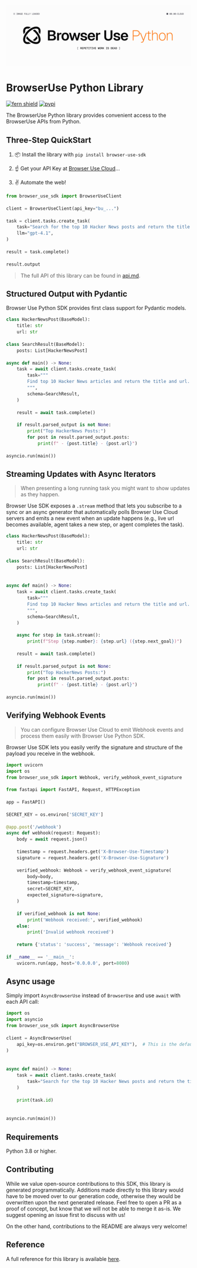 <img src="https://raw.githubusercontent.com/browser-use/browser-use-python/refs/heads/main/assets/cloud-banner-python.png" alt="Browser Use Python" width="full"/>

# BrowserUse Python Library

[![fern shield](https://img.shields.io/badge/%F0%9F%8C%BF-Built%20with%20Fern-brightgreen)](https://buildwithfern.com?utm_source=github&utm_medium=github&utm_campaign=readme&utm_source=https%3A%2F%2Fgithub.com%2Fbrowser-use%2Fbrowser-use-python)
[![pypi](https://img.shields.io/pypi/v/browser-use)](https://pypi.python.org/pypi/browser-use)

The BrowserUse Python library provides convenient access to the BrowserUse APIs from Python.

## Three-Step QuickStart

1. 📦 Install the library with `pip install browser-use-sdk`

1. ☝️ Get your API Key at [Browser Use Cloud](https://cloud.browser-use.com)...

1. ✌️ Automate the web!

```python
from browser_use_sdk import BrowserUseClient

client = BrowserUseClient(api_key="bu_...")

task = client.tasks.create_task(
    task="Search for the top 10 Hacker News posts and return the title and url."
    llm="gpt-4.1",
)

result = task.complete()

result.output
```

> The full API of this library can be found in [api.md](api.md).

## Structured Output with Pydantic

Browser Use Python SDK provides first class support for Pydantic models.

```py
class HackerNewsPost(BaseModel):
    title: str
    url: str

class SearchResult(BaseModel):
    posts: List[HackerNewsPost]

async def main() -> None:
    task = await client.tasks.create_task(
        task="""
        Find top 10 Hacker News articles and return the title and url.
        """,
        schema=SearchResult,
    )

    result = await task.complete()

    if result.parsed_output is not None:
        print("Top HackerNews Posts:")
        for post in result.parsed_output.posts:
            print(f" - {post.title} - {post.url}")

asyncio.run(main())
```

## Streaming Updates with Async Iterators

> When presenting a long running task you might want to show updates as they happen.

Browser Use SDK exposes a `.stream` method that lets you subscribe to a sync or an async generator that automatically polls Browser Use Cloud servers and emits a new event when an update happens (e.g., live url becomes available, agent takes a new step, or agent completes the task).

```py
class HackerNewsPost(BaseModel):
    title: str
    url: str

class SearchResult(BaseModel):
    posts: List[HackerNewsPost]


async def main() -> None:
    task = await client.tasks.create_task(
        task="""
        Find top 10 Hacker News articles and return the title and url.
        """,
        schema=SearchResult,
    )

    async for step in task.stream():
        print(f"Step {step.number}: {step.url} ({step.next_goal})")

    result = await task.complete()

    if result.parsed_output is not None:
        print("Top HackerNews Posts:")
        for post in result.parsed_output.posts:
            print(f" - {post.title} - {post.url}")

asyncio.run(main())
```

## Verifying Webhook Events

> You can configure Browser Use Cloud to emit Webhook events and process them easily with Browser Use Python SDK.

Browser Use SDK lets you easily verify the signature and structure of the payload you receive in the webhook.

```py
import uvicorn
import os
from browser_use_sdk import Webhook, verify_webhook_event_signature

from fastapi import FastAPI, Request, HTTPException

app = FastAPI()

SECRET_KEY = os.environ['SECRET_KEY']

@app.post('/webhook')
async def webhook(request: Request):
    body = await request.json()

    timestamp = request.headers.get('X-Browser-Use-Timestamp')
    signature = request.headers.get('X-Browser-Use-Signature')

    verified_webhook: Webhook = verify_webhook_event_signature(
        body=body,
        timestamp=timestamp,
        secret=SECRET_KEY,
        expected_signature=signature,
    )

    if verified_webhook is not None:
        print('Webhook received:', verified_webhook)
    else:
        print('Invalid webhook received')

    return {'status': 'success', 'message': 'Webhook received'}

if __name__ == '__main__':
    uvicorn.run(app, host='0.0.0.0', port=8080)
```

## Async usage

Simply import `AsyncBrowserUse` instead of `BrowserUse` and use `await` with each API call:

```python
import os
import asyncio
from browser_use_sdk import AsyncBrowserUse

client = AsyncBrowserUse(
    api_key=os.environ.get("BROWSER_USE_API_KEY"),  # This is the default and can be omitted
)


async def main() -> None:
    task = await client.tasks.create_task(
        task="Search for the top 10 Hacker News posts and return the title and url.",
    )

    print(task.id)


asyncio.run(main())
```

## Requirements

Python 3.8 or higher.

## Contributing

While we value open-source contributions to this SDK, this library is generated programmatically.
Additions made directly to this library would have to be moved over to our generation code,
otherwise they would be overwritten upon the next generated release. Feel free to open a PR as
a proof of concept, but know that we will not be able to merge it as-is. We suggest opening
an issue first to discuss with us!

On the other hand, contributions to the README are always very welcome!

## Reference

A full reference for this library is available [here](https://github.com/browser-use/browser-use-python/blob/HEAD/./reference.md).
